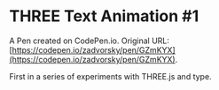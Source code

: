 # THREE Text Animation #1

A Pen created on CodePen.io. Original URL: [https://codepen.io/zadvorsky/pen/GZmKYX](https://codepen.io/zadvorsky/pen/GZmKYX).

First in a series of experiments with THREE.js and type.